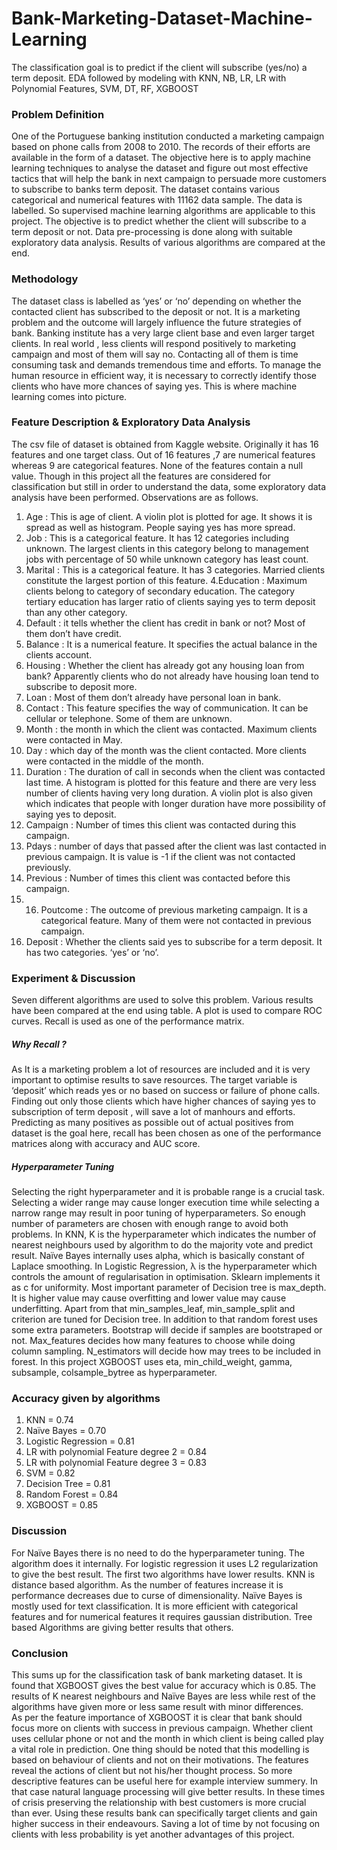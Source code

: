 # Bank-Marketing-Dataset-Machine-Learning
The classification goal is to predict if the client will subscribe (yes/no) a term deposit. EDA followed by modeling with KNN, NB, LR, LR with Polynomial Features, SVM, DT, RF, XGBOOST

### Problem Definition  
One of the Portuguese banking institution conducted a marketing campaign based on phone calls from 2008 to 2010. The records of their efforts are available in the form of a dataset. The objective here is to apply machine learning techniques to analyse the dataset and figure out most effective tactics that will help the bank in next campaign to persuade more customers to subscribe to banks term deposit.
The dataset contains various categorical and numerical features with 11162 data sample. The data is labelled. So supervised machine learning algorithms are applicable to this project. The objective is to predict whether the client will subscribe to a term deposit or not. Data pre-processing is done along with suitable exploratory data analysis. Results of various algorithms are compared at the end.

### Methodology  
The dataset class is labelled as ‘yes’ or ‘no’ depending on whether the contacted client has subscribed to the deposit or not. It is a marketing problem and the outcome will largely influence the future strategies of bank. Banking institute has a very large client base and even larger target clients. In real world , less clients will respond positively to marketing campaign and most of them will say no. Contacting all of them is time consuming task and demands tremendous time and efforts. To manage the human resource in efficient way, it is necessary to correctly identify those clients who have more chances of saying yes. This is where machine learning comes into picture.

### Feature Description & Exploratory Data Analysis
The csv file of dataset is obtained from Kaggle website. Originally it has 16 features and one target class. Out of 16 features ,7 are numerical features whereas 9 are categorical features. None of the features contain a null value. Though in this project all the features are considered for classification but still in order to understand the data, some exploratory data analysis have been performed. Observations are as follows. 
1. Age : This is age of client. A violin plot is plotted for age. It shows it is spread as well as histogram. People saying yes has more spread. 
2. Job : This is a categorical feature. It has 12 categories including unknown. The largest clients in this category belong to management jobs with percentage of 50 while unknown category has least count. 
3. Marital : This is a categorical feature. It has 3 categories. Married clients constitute the largest portion of this feature.
4.Education : Maximum clients belong to category of secondary education. The category tertiary education has larger ratio of clients saying yes to term deposit than any other category. 
5. Default : it tells whether the client has credit in bank or not? Most of them don’t have credit. 
6. Balance : It is a numerical feature. It specifies the actual balance in the clients account. 
7. Housing : Whether the client has already got any housing loan from bank? Apparently clients who do not already have housing loan tend to subscribe to deposit more. 
8. Loan : Most of them don’t already have personal loan in bank.
9. Contact : This feature specifies the way of communication. It can be cellular or telephone. Some of them are unknown. 
10. Month : the month in which the client was contacted. Maximum clients were contacted in May. 
11. Day : which day of the month was the client contacted. More clients were contacted in the middle of the month. 
12. Duration : The duration of call in seconds when the client was contacted last time. A histogram is plotted for this feature and there are very less number of clients having very long duration. A violin plot is also given which indicates that people with longer duration have more possibility of saying yes to deposit. 
13. Campaign : Number of times this client was contacted during this campaign. 
14. Pdays : number of days that passed after the client was last contacted in previous campaign. It is value is -1 if the client was not contacted previously. 
15. Previous : Number of times this client was contacted before this campaign.
16. 16. Poutcome : The outcome of previous marketing campaign. It is a categorical feature. Many of them were not contacted in previous campaign. 	
17. Deposit : Whether the clients said yes to subscribe for a term deposit. It has two categories. ‘yes’ or ‘no’.

### Experiment & Discussion
Seven different algorithms are used to solve this problem. Various results have been compared at the end using table. A plot is used to compare ROC curves. Recall is used as one of the performance matrix.
##### Why Recall ?
As It is a marketing problem a lot of resources are included and it is very important to optimise results to save resources. The target variable is ‘deposit’ which reads yes or no based on success or failure of phone calls. Finding out only those clients which have higher chances of saying yes to subscription of term deposit , will save a lot of manhours and efforts. Predicting as many positives as possible out of actual positives from dataset is the goal here, recall has been chosen as one of the performance matrices along with accuracy and AUC score.
##### Hyperparameter Tuning
Selecting the right hyperparameter and it is probable range is a crucial task. Selecting a wider range may cause longer execution time while selecting a narrow range may result in poor tuning of hyperparameters. So enough number of parameters are chosen with enough range to avoid both problems. 
In KNN, K is the hyperparameter which indicates the number of nearest neighbours used by algorithm to do the majority vote and predict result. Naïve Bayes internally uses alpha, which is basically constant of Laplace smoothing. In Logistic Regression, λ is the hyperparameter which controls the amount of regularisation in optimisation. Sklearn implements it as c for uniformity. 
Most important parameter of Decision tree is max_depth. It is higher value may cause overfitting and lower value may cause underfitting. Apart from that min_samples_leaf, min_sample_split and criterion are tuned for Decision tree. In addition to that random forest uses some extra parameters. Bootstrap will decide if samples are bootstraped or not. Max_features decides how many features to choose while doing column sampling. N_estimators will decide how may trees to be included in forest. In this project XGBOOST uses eta, min_child_weight, gamma, subsample, colsample_bytree as hyperparameter. 

### Accuracy given by algorithms
1. KNN	= 0.74
2. Naïve Bayes = 0.70
3. Logistic Regression	=	0.81
4. LR with polynomial Feature degree 2	=	0.84
5. LR with polynomial Feature degree 3	=	0.83
6. SVM	=	0.82
7. Decision Tree	=	0.81
8. Random Forest	=	0.84
9. XGBOOST	=	0.85

### Discussion
For Naïve Bayes there is no need to do the hyperparameter tuning. The algorithm does it internally. For logistic regression it uses L2 regularization to give the best result. The first two algorithms have lower results. KNN is distance based algorithm. As the number of features increase it is performance decreases due to curse of dimensionality. Naïve Bayes is mostly used for text classification. It is more efficient with categorical features and for numerical features it requires gaussian distribution. Tree based Algorithms are giving better results that others.

### Conclusion
This sums up for the classification task of bank marketing dataset. It is found that XGBOOST gives the best value for accuracy which is 0.85. The results of K nearest neighbours and Naïve Bayes are less while rest of the algorithms have given more or less same result with minor differences.  
As per the feature importance of XGBOOST it is clear that bank should focus more on clients with success in previous campaign. Whether client uses cellular phone or not and the month in which client is being called play a vital role in prediction. One thing should be noted that  this modelling is based on behaviour of clients and not on their motivations. The features reveal the actions of client but not his/her thought process. So more descriptive features can be useful here for example interview summery. In that case natural language processing will give better results. 
In these times of crisis preserving the relationship with best customers is more crucial than ever. Using these results bank can specifically target clients and gain higher success in their endeavours. Saving a lot of time by not focusing on clients with less probability is yet another advantages of this project.
